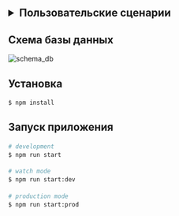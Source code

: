 <h2><details>

<summary>Пользовательские сценарии</summary>

<h6>Роли приложения</h6>

![projects-use-cases](./docs\diagrams\use-cases\roles-use-cases.jpg)

<h6>Проекты студентов</h6>

![projects-use-cases](./docs\diagrams\use-cases\projects-use-cases.jpg)

<h6>Анонсы конкурсов</h6>

![projects-use-cases](./docs\diagrams\use-cases\contests-use-cases.jpg)

<h6>Темы научных статей</h6>

![projects-use-cases](./docs\diagrams\use-cases\research-papers-use-cases.jpg)

</details></h2>

## Схема базы данных

![schema_db](./docs/diagrams/img/data_mining_lab_schema_db_v3.svg)


## Установка

```bash
$ npm install
```

## Запуск приложения

```bash
# development
$ npm run start

# watch mode
$ npm run start:dev

# production mode
$ npm run start:prod
```
